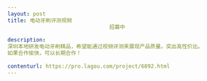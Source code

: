 ```yaml
---                
layout: post       
title: 电动牙刷评测视频
                                招募中
           
description: 
深圳本地研发电动牙刷精品，希望能通过视频评测来展现产品质量。突出高性价比。
如果合作愉快，可以长期合作！
     
contenturl: https://pro.lagou.com/project/6892.html      
---                 
```


